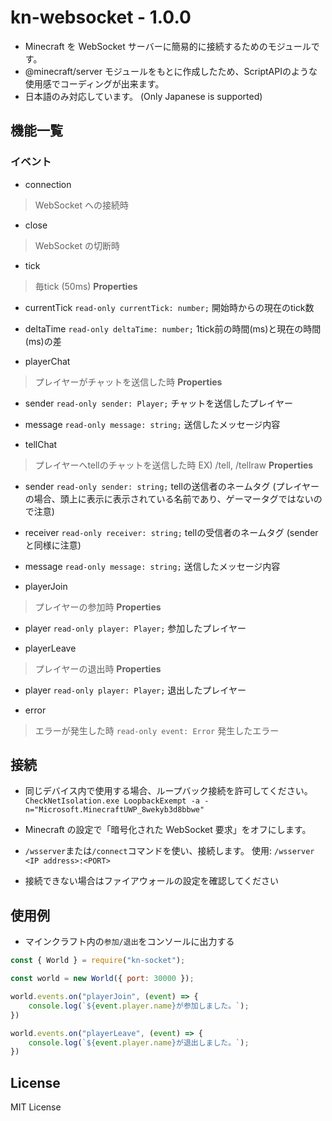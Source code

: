 # kn-websocket - 1.0.0
- Minecraft を WebSocket サーバーに簡易的に接続するためのモジュールです。
- @minecraft/server モジュールをもとに作成したため、ScriptAPIのような使用感でコーディングが出来ます。
- 日本語のみ対応しています。 (Only Japanese is supported)

## 機能一覧
### イベント
- connection
> WebSocket への接続時

- close
> WebSocket の切断時

- tick
> 毎tick (50ms)
**Properties**
- currentTick
`read-only currentTick: number;`
開始時からの現在のtick数

- deltaTime
`read-only deltaTime: number;`
1tick前の時間(ms)と現在の時間(ms)の差

- playerChat
> プレイヤーがチャットを送信した時
**Properties**
- sender
`read-only sender: Player;`
チャットを送信したプレイヤー

- message
`read-only message: string;`
送信したメッセージ内容

- tellChat
> プレイヤーへtellのチャットを送信した時
EX) /tell, /tellraw
**Properties**
- sender
`read-only sender: string;`
tellの送信者のネームタグ (プレイヤーの場合、頭上に表示に表示されている名前であり、ゲーマータグではないので注意)

- receiver
`read-only receiver: string;`
tellの受信者のネームタグ (senderと同様に注意)

- message
`read-only message: string;`
送信したメッセージ内容

- playerJoin
> プレイヤーの参加時
**Properties**
- player
`read-only player: Player;`
参加したプレイヤー

- playerLeave
> プレイヤーの退出時
**Properties**
- player
`read-only player: Player;`
退出したプレイヤー

- error
> エラーが発生した時
`read-only event: Error`
発生したエラー

## 接続
- 同じデバイス内で使用する場合、ループバック接続を許可してください。
`CheckNetIsolation.exe LoopbackExempt -a -n="Microsoft.MinecraftUWP_8wekyb3d8bbwe"`

- Minecraft の設定で「暗号化された WebSocket 要求」をオフにします。

- `/wsserver`または`/connect`コマンドを使い、接続します。
使用: `/wsserver <IP address>:<PORT>`

- 接続できない場合はファイアウォールの設定を確認してください 

## 使用例
- マインクラフト内の`参加/退出`をコンソールに出力する
```js
const { World } = require("kn-socket");

const world = new World({ port: 30000 });

world.events.on("playerJoin", (event) => {
    console.log(`${event.player.name}が参加しました。`);
})

world.events.on("playerLeave", (event) => {
    console.log(`${event.player.name}が退出しました。`);
})
```

## License
MIT License